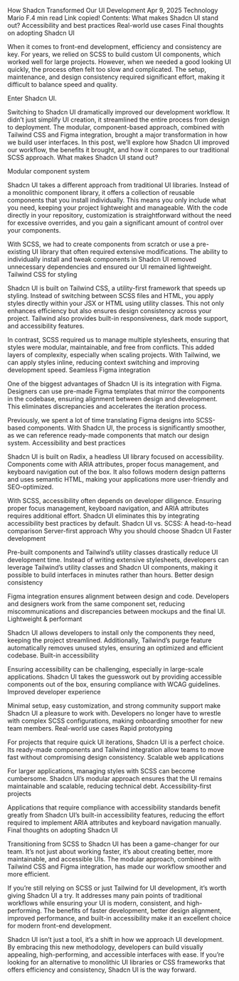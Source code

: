 How Shadcn Transformed Our UI Development
Apr 9, 2025
Technology
Mario F.4 min read
Link copied!
Contents:
What makes Shadcn UI stand out?
Accessibility and best practices
Real-world use cases
Final thoughts on adopting Shadcn UI

When it comes to front-end development, efficiency and consistency are key. For years, we relied on SCSS to build custom UI components, which worked well for large projects. However, when we needed a good looking UI quickly, the process often felt too slow and complicated. The setup, maintenance, and design consistency required significant effort, making it difficult to balance speed and quality.

Enter Shadcn UI.

Switching to Shadcn UI dramatically improved our development workflow. It didn’t just simplify UI creation, it streamlined the entire process from design to deployment. The modular, component-based approach, combined with Tailwind CSS and Figma integration, brought a major transformation in how we build user interfaces. In this post, we’ll explore how Shadcn UI improved our workflow, the benefits it brought, and how it compares to our traditional SCSS approach.
What makes Shadcn UI stand out?

Modular component system

Shadcn UI takes a different approach from traditional UI libraries. Instead of a monolithic component library, it offers a collection of reusable components that you install individually. This means you only include what you need, keeping your project lightweight and manageable. With the code directly in your repository, customization is straightforward without the need for excessive overrides, and you gain a significant amount of control over your components.

With SCSS, we had to create components from scratch or use a pre-existing UI library that often required extensive modifications. The ability to individually install and tweak components in Shadcn UI removed unnecessary dependencies and ensured our UI remained lightweight.
Tailwind CSS for styling

Shadcn UI is built on Tailwind CSS, a utility-first framework that speeds up styling. Instead of switching between SCSS files and HTML, you apply styles directly within your JSX or HTML using utility classes. This not only enhances efficiency but also ensures design consistency across your project. Tailwind also provides built-in responsiveness, dark mode support, and accessibility features.

In contrast, SCSS required us to manage multiple stylesheets, ensuring that styles were modular, maintainable, and free from conflicts. This added layers of complexity, especially when scaling projects. With Tailwind, we can apply styles inline, reducing context switching and improving development speed.
Seamless Figma integration

One of the biggest advantages of Shadcn UI is its integration with Figma. Designers can use pre-made Figma templates that mirror the components in the codebase, ensuring alignment between design and development. This eliminates discrepancies and accelerates the iteration process.

Previously, we spent a lot of time translating Figma designs into SCSS-based components. With Shadcn UI, the process is significantly smoother, as we can reference ready-made components that match our design system.
Accessibility and best practices

Shadcn UI is built on Radix, a headless UI library focused on accessibility. Components come with ARIA attributes, proper focus management, and keyboard navigation out of the box. It also follows modern design patterns and uses semantic HTML, making your applications more user-friendly and SEO-optimized.

With SCSS, accessibility often depends on developer diligence. Ensuring proper focus management, keyboard navigation, and ARIA attributes requires additional effort. Shadcn UI eliminates this by integrating accessibility best practices by default.
Shadcn UI vs. SCSS: A head-to-head comparison
Server-first approach
Why you should choose Shadcn UI
Faster development

Pre-built components and Tailwind’s utility classes drastically reduce UI development time. Instead of writing extensive stylesheets, developers can leverage Tailwind’s utility classes and Shadcn UI components, making it possible to build interfaces in minutes rather than hours.
Better design consistency

Figma integration ensures alignment between design and code. Developers and designers work from the same component set, reducing miscommunications and discrepancies between mockups and the final UI.
Lightweight & performant

Shadcn UI allows developers to install only the components they need, keeping the project streamlined. Additionally, Tailwind’s purge feature automatically removes unused styles, ensuring an optimized and efficient codebase.
Built-in accessibility

Ensuring accessibility can be challenging, especially in large-scale applications. Shadcn UI takes the guesswork out by providing accessible components out of the box, ensuring compliance with WCAG guidelines.
Improved developer experience

Minimal setup, easy customization, and strong community support make Shadcn UI a pleasure to work with. Developers no longer have to wrestle with complex SCSS configurations, making onboarding smoother for new team members.
Real-world use cases
Rapid prototyping

For projects that require quick UI iterations, Shadcn UI is a perfect choice. Its ready-made components and Tailwind integration allow teams to move fast without compromising design consistency.
Scalable web applications

For larger applications, managing styles with SCSS can become cumbersome. Shadcn UI’s modular approach ensures that the UI remains maintainable and scalable, reducing technical debt.
Accessibility-first projects

Applications that require compliance with accessibility standards benefit greatly from Shadcn UI’s built-in accessibility features, reducing the effort required to implement ARIA attributes and keyboard navigation manually.
Final thoughts on adopting Shadcn UI

Transitioning from SCSS to Shadcn UI has been a game-changer for our team. It’s not just about working faster, it’s about creating better, more maintainable, and accessible UIs. The modular approach, combined with Tailwind CSS and Figma integration, has made our workflow smoother and more efficient.

If you’re still relying on SCSS or just Tailwind for UI development, it’s worth giving Shadcn UI a try. It addresses many pain points of traditional workflows while ensuring your UI is modern, consistent, and high-performing. The benefits of faster development, better design alignment, improved performance, and built-in accessibility make it an excellent choice for modern front-end development.

Shadcn UI isn’t just a tool, it’s a shift in how we approach UI development. By embracing this new methodology, developers can build visually appealing, high-performing, and accessible interfaces with ease. If you’re looking for an alternative to monolithic UI libraries or CSS frameworks that offers efficiency and consistency, Shadcn UI is the way forward.
